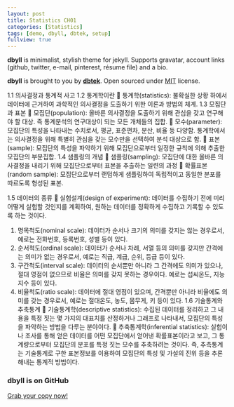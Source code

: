```yaml
---
layout: post
title: Statistics CH01
categories: [Statistics]
tags: [demo, dbyll, dbtek, setup]
fullview: true
---
```


**dbyll** is minimalist, stylish theme for jekyll. Supports gravatar, account links (github, twitter, e-mail, pinterest, résume file) and a bio.  

**dbyll** is brought to you by **[dbtek](http://ismaildemirbilek.com)**. Open sourced under [MIT](http://opensource.org/licenses/MIT) license.

1.1	의사결정과 통계적 사고
1.2	통계학이란
	통계학(statistics): 불확실한 상황 하에서 데이터에 근거하여 과학적인 의사결정을 도출하기 위한 이론과 방법의 체계.
1.3	모집단과 표본
	모집단(population): 올바른 의사결정을 도출하기 위해 관심을 갖고 연구해야 할 대상. 즉 통계분석의 연구대상이 되는 모든 개체들의 집합.
	모수(parameter): 모집단의 특성을 나타내는 수치로서, 평균, 표준편차, 분산, 비율 등 다양함. 통계학에서는 의사결정을 위해 특별히 관심을 갖는 모수만을 선택하여 분석 대상으로 함.
	표본(sample): 모집단의 특성을 파악하기 위해 모집단으로부터 일정한 규칙에 의해 추출한 모집단의 부분집합.
1.4	샘플링의 개념
	샘플링(sampling): 모집단에 대한 올바른 의사결정을 내리기 위해 모집단으로부터 표본을 추출하는 일련의 과정
	확률표본(random sample): 모집단으로부터 랜덤하게 샘플링하여 독립적이고 동일한 분포를 따르도록 형성된 표본.

1.5	데이터의 종류
	실험설계(design of experiment): 데이터를 수집하기 전에 미리 어떻게 실험할 것인지를 계획하여, 원하는 데이터를 정확하게 수집하고 기록할 수 있도록 하는 것이다.
1)	명목척도(nominal scale): 데이터가 순서나 크기의 의미를 갖지는 않는 경우로서, 예로는 전화번호, 등록번호, 성별 등이 있다.
2)	순서척도(ordinal scale): 데이터가 순서나 차례, 서열 등의 의미를 갖지만 간격에는 의미가 없는 경우로서, 예로는 직급, 계급, 순위, 등급 등이 있다.
3)	구간척도(interval scale): 데이터의 순서뿐만 아니라 그 간격에도 의미가 있으나, 절대 영점이 없으므로 비율은 의미를 갖지 못하는 경우이다. 예로는 섭씨온도, 지능지수 등이 있다.
4)	비율척도(ratio scale): 데이터에 절대 영점이 있으며, 간격뿐만 아니라 비율에도 의미를 갖는 경우로서, 예로는 절대온도, 농도, 몸무게, 키 등이 있다.
1.6	기술통계와 추축통계
	기술통계학(descriptive statistics): 수집된 데이터를 정리하고 그 내용을 특정 짓는 몇 가지의 대표치를 산정하거나 그래프로 나타내서, 모집단의 특성을 파악하는 방법을 다루는 분야이다.
	추축통계학(inferential statistics): 실험이나 조사를 통해 얻은 데이터를 어떤 모집단에서 얻어낸 확률표본이라고 보고, 그 통계량으로부터 모집단의 분포를 특정 짓는 모수를 추축하려는 것이다. 즉, 추측통계는 기술통계로 구한 표본정보를 이용하여 모집단의 특성 및 가설의 진위 등을 추론해내는 통계적 방법이다.









### dbyll is on GitHub

<a class="btn btn-default" href="https://github.com/dbtek/dbyll">Grab your copy now!</a>
